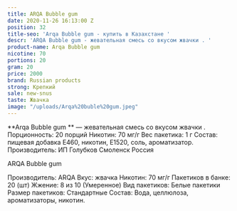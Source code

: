```yaml
---
title: ARQA Bubble gum
date: 2020-11-26 16:13:00 Z
position: 32
title-seo: 'Arqa Bubble gum - купить в Казахстане '
descr: 'ARQA Bubble gum - жевательная смесь со вкусом жвачки . '
product-name: Arqa Bubble gum
nicotine: 70
portions: 20
gram: 20
price: 2000
brand: Russian products
strong: Крепкий
sale: new-snus
taste: Жвачка
image: "/uploads/Arqa%20buble%20gum.jpeg"
---
```


**Arqa Bubble gum ** — жевательная смесь со вкусом жвачки . Порционность: 20 порций Никотин: 70 мг/г Вес пакетика: 1 г Состав: пищевая добавка E460, никотин, E1520, соль, ароматизатор. Производитель: ИП Голубков Смоленск Россия

ARQA Bubble gum

Производитель: ARQA Вкус: жвачка Никотин: 70 мг/г Пакетиков в банке: 20 (шт) Жжение: 8 из 10 (Умеренное) Вид пакетиков: Белые пакетики Размер пакетиков: Стандартные Состав: Вода, целлюлоза, ароматизаторы, никотин.